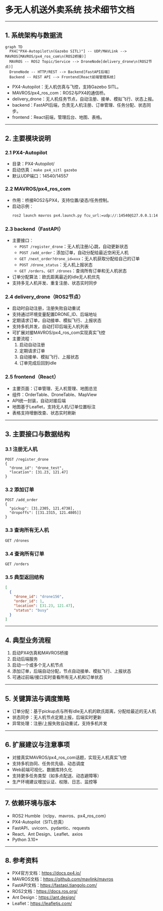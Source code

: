 # 多无人机送外卖系统 技术细节文档

---

## 1. 系统架构与数据流

```mermaid
graph TD
  PX4["PX4-Autopilot\n(Gazebo SITL)"] -- UDP/MAVLink --> MAVROS[MAVROS/px4_ros_com\n(ROS2桥接)]
  MAVROS -- ROS2 Topic/Service --> DroneNode[delivery_drone\n(ROS2节点)]
  DroneNode -- HTTP/REST --> Backend[FastAPI后端]
  Backend -- REST API --> Frontend[React前端管理系统]
```

- PX4-Autopilot：无人机仿真与飞控，支持Gazebo SITL。
- MAVROS/px4_ros_com：ROS2与PX4的通信桥。
- delivery_drone：无人机任务节点，自动注册、接单、模拟飞行、状态上报。
- backend：FastAPI后端，负责无人机注册、订单管理、任务分配、状态同步。
- frontend：React前端，管理后台、地图、表格。

---

## 2. 主要模块说明

### 2.1 PX4-Autopilot
- 目录：PX4-Autopilot/
- 启动仿真：`make px4_sitl gazebo`
- 默认UDP端口：14540/14557

### 2.2 MAVROS/px4_ros_com
- 作用：桥接ROS2与PX4，支持位置/姿态/任务控制。
- 启动示例：
  ```bash
  ros2 launch mavros px4.launch.py fcu_url:=udp://:14540@127.0.0.1:14557
  ```

### 2.3 backend（FastAPI）
- 主要接口：
  - `POST /register_drone`：无人机注册/心跳，自动更新状态
  - `POST /add_order`：添加订单，自动分配给最近空闲无人机
  - `GET /next_order?drone_id=xxx`：无人机获取分配给自己的订单
  - `POST /drone_status`：无人机上报状态
  - `GET /orders`、`GET /drones`：查询所有订单和无人机状态
- 订单分配算法：欧氏距离最近的idle无人机优先
- 支持多无人机并发、重复注册、状态实时同步

### 2.4 delivery_drone（ROS2节点）
- 启动时自动注册，注册失败自动重试
- 支持通过环境变量配置DRONE_ID、后端地址
- 定期请求订单，自动接单、模拟飞行、上报状态
- 支持多机并发，自动打印后端无人机列表
- 可扩展对接MAVROS/px4_ros_com实现真实飞控
- 主要流程：
  1. 启动自动注册
  2. 定期请求订单
  3. 自动接单、模拟飞行、上报状态
  4. 订单完成后回到idle

### 2.5 frontend（React）
- 主要页面：订单管理、无人机管理、地图总览
- 组件：OrderTable、DroneTable、MapView
- API统一封装，自动对接后端
- 地图基于Leaflet，支持无人机/订单位置标注
- 表格支持增删改查、状态实时刷新

---

## 3. 主要接口与数据结构

### 3.1 注册无人机
```http
POST /register_drone
{
  "drone_id": "drone_test",
  "location": [31.23, 121.47]
}
```

### 3.2 添加订单
```http
POST /add_order
{
  "pickup": [31.2305, 121.4738],
  "dropoffs": [[31.2315, 121.4805]]
}
```

### 3.3 查询所有无人机
```http
GET /drones
```

### 3.4 查询所有订单
```http
GET /orders
```

### 3.5 典型返回结构
```json
[
  {
    "drone_id": "drone156",
    "order_id": 1,
    "location": [31.23, 121.47],
    "status": "busy"
  }
]
```

---

## 4. 典型业务流程

1. 启动PX4仿真和MAVROS桥接
2. 启动后端服务
3. 启动一个或多个无人机节点
4. 添加订单，后端自动分配，节点自动接单、模拟飞行、上报状态
5. 可通过前端/接口实时查看所有无人机和订单状态

---

## 5. 关键算法与调度策略
- 订单分配：基于pickup点与所有idle无人机的欧氏距离，分配给最近的无人机
- 状态同步：无人机节点定期上报，后端实时更新
- 异常处理：注册/上报失败自动重试，支持多机并发

---

## 6. 扩展建议与注意事项
- 对接真实MAVROS/px4_ros_com话题，实现无人机真实飞控
- 支持多机协同、任务优先级、动态调度
- Web前端可视化、数据库持久化
- 支持更多任务类型（如多点配送、动态避障等）
- 生产环境建议增加认证、权限、日志、监控等

---

## 7. 依赖环境与版本
- ROS2 Humble（rclpy、mavros、px4_ros_com）
- PX4-Autopilot（SITL仿真）
- FastAPI、uvicorn、pydantic、requests
- React、Ant Design、Leaflet、axios
- Python 3.10+

---

## 8. 参考资料
- PX4官方文档：https://docs.px4.io/
- MAVROS文档：https://github.com/mavlink/mavros
- FastAPI文档：https://fastapi.tiangolo.com/
- ROS2文档：https://docs.ros.org/
- Ant Design：https://ant.design/
- Leaflet：https://leafletjs.com/ 